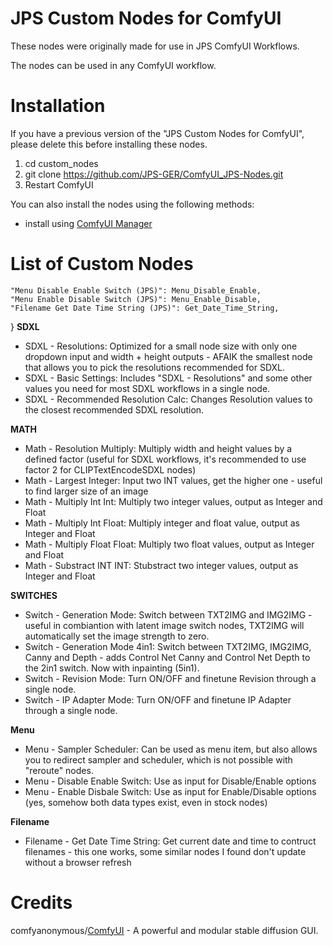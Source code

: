 # JPS Custom Nodes for ComfyUI

These nodes were originally made for use in JPS ComfyUI Workflows.

The nodes can be used in any ComfyUI workflow.

# Installation

If you have a previous version of the "JPS Custom Nodes for ComfyUI", please delete this before installing these nodes.

1. cd custom_nodes
2. git clone https://github.com/JPS-GER/ComfyUI_JPS-Nodes.git
3. Restart ComfyUI

You can also install the nodes using the following methods:
* install using [ComfyUI Manager](https://github.com/ltdrdata/ComfyUI-Manager)

# List of Custom Nodes
    "Menu Disable Enable Switch (JPS)": Menu_Disable_Enable,
    "Menu Enable Disable Switch (JPS)": Menu_Enable_Disable,
    "Filename Get Date Time String (JPS)": Get_Date_Time_String,
}
__SDXL__
* SDXL - Resolutions: Optimized for a small node size with only one dropdown input and width + height outputs - AFAIK the smallest node that allows you to pick the resolutions recommended for SDXL.
* SDXL - Basic Settings: Includes "SDXL - Resolutions" and some other values you need for most SDXL workflows in a single node.
* SDXL - Recommended Resolution Calc: Changes Resolution values to the closest recommended SDXL resolution.

__MATH__
* Math - Resolution Multiply: Multiply width and height values by a defined factor (useful for SDXL workflows, it's recommended to use factor 2 for CLIPTextEncodeSDXL nodes)
* Math - Largest Integer: Input two INT values, get the higher one - useful to find larger size of an image
* Math - Multiply Int Int: Multiply two integer values, output as Integer and Float
* Math - Multiply Int Float: Multiply integer and float value, output as Integer and Float
* Math - Multiply Float Float: Multiply two float values, output as Integer and Float
* Math - Substract INT INT: Stubstract two integer values, output as Integer and Float
  
__SWITCHES__
* Switch - Generation Mode: Switch between TXT2IMG and IMG2IMG - useful in combiantion with latent image switch nodes, TXT2IMG will automatically set the image strength to zero.
* Switch - Generation Mode 4in1: Switch between TXT2IMG, IMG2IMG, Canny and Depth - adds Control Net Canny and Control Net Depth to the 2in1 switch. Now with inpainting (5in1).
* Switch - Revision Mode: Turn ON/OFF and finetune Revision through a single node.
* Switch - IP Adapter Mode: Turn ON/OFF and finetune IP Adapter through a single node.

__Menu__
* Menu - Sampler Scheduler: Can be used as menu item, but also allows you to redirect sampler and scheduler, which is not possible with "reroute" nodes.
* Menu - Disable Enable Switch: Use as input for Disable/Enable options
* Menu - Enable Disbale Switch: Use as input for Enable/Disable options (yes, somehow both data types exist, even in stock nodes)

__Filename__
* Filename - Get Date Time String: Get current date and time to contruct filenames - this one works, some similar nodes I found don't update without a browser refresh


# Credits

comfyanonymous/[ComfyUI](https://github.com/comfyanonymous/ComfyUI) - A powerful and modular stable diffusion GUI.

